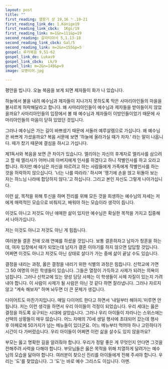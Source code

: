 ```yaml
---
layout: post
title: ""
first_reading: 열왕기 상 19,16 ᄂ.19-21
first_reading_link_de: 1.Könige19
first_reading_link_cbck:  1Kgs/19
first_reading_link: m=1&n=111&p=19
second_reading: 갈라티아서 5,1.13-18
second_reading_link_cbck: Gal/5
second_reading_link: m=2&n=155&p=5
gospel: 루카복음 9,51-62
gospel_link_de: Lukas9
gospel_link_cbck:  Lk/9
gospel_link: m=2&n=149&p=9
image: 오병이어.jpg

---
```


평안을 빕니다. 오늘 복음을 보게 되면 제자들이 화가 나 있습니다.

하늘에서 불을 내려
예수님과 제자들이 지나가지 못하도록 막은 사마리아인들의 마을을 불사르게
허락해달라고 합니다. 왜 사마리아인들이 예수님과 제자들을 받아들이지 않았을까요?
사마리아인들의 입장에서 볼 때 예수님과 제자들이 이방인들이었기 때문에
사마리아인들의 마음이 닫혀 있었던 것입니다.

그러나 예수님은 가는 길이 바쁘셨기
때문에 서둘러 예루살렘으로 가십니다. 왜 예수님은 바쁘게 가셨을까요? 복음 서문에
보면 '하늘에 올라가실 때가 차자.' 라는 말이 나옵니다. 때가 찼기 때문에 결심을 하시고
가십니다.

제1독서와 복음을 보면 큰 차이가 있습니다. 엘리야는 자신의 후계자로 엘리사를
삼으려고 할 때 엘리사가 어머니와 아버지에게 인사를 하겠다고 하니 작별인사를 하고
오라고 합니다. 하지만 예수님은 자신을 따르려고 하는 사람들에게 가족에게
작별인사를 하는 것을 허락하지 않으십니다. '너는 나를 따라라.' 하시며 '쟁기에 손을
얹고 뒤돌아 보는 자는 하느님 나라에 합당하지 않다.'고 하십니다. 그리고 본인 자신도
그렇게 나아가십니다.

이런 삶, 목적을 위해 투신을 하며 진리를 위해 모든 것을
희생하는 예수님의 자세는 저에게 매력적인 모습으로 비춰지고, 배워야 하는 모습이라
생각이 듭니다.

이것도 아니고 저것도 아닌 애매한 삶이 있지만 예수님은 확실한 목적을
가지고 집중해서 나아가십니다.

저는 이것도 아니고 저것도 아닌 게 힘듭니다.

여러분들 결혼 전에 오래 연예를 하셨을 것입니다. 보통 결혼하자고 남자가 청혼을
하는데, 여자 입장에서 때가 되었는데 남자가 결혼 이야기를 하지 않으면 답답할
것입니다. 어쩌면 이것도 아니고 저것도 아닌 상태로 살다가 가는 중에 삶이 끝날 수도 있습니다.

결정을 내리는 과정, 옳은 결정을 내리기 위한 식별의 과정은 힘듭니다. 신학교에 가면
그 50 여명의 어린 학생들이 있습니다. 그들은 열정이 가득하고 사제가 되려는 의욕이
넘칩니다. 그러나 신학교에 있는 양성 담당 사제는 이 학생들이 사제 자질이 있는지
가려내야 합니다. 이 사람이 사제가 될 사람은 아닌 것 같다 하면 잘라냅니다. 그러나
자르지 않고 "계속 해보자" 하며 놔두면 더 큰 문제가 생깁니다.

다이어트도 마찬가지입니다. 매일 다이어트 한다고 하면서 '내일부터 해야지.'미루면
안됩니다. 저는 이런 생각을 하면서 우리 아이들이 걱정이 되었습니다. 우리 세대는
옳은 결정을 하도록 요구되는 시대에 살았습니다. 그러나 우리 아이들이 자라나는
스위스에는 선택의 상황들이 매우 많습니다. 어느 자매의 70세 생일 행사에 초대되어
갔는데 행사 후 아페로에 50가지가 넘는 메뉴들이 있더군요. 어느 메뉴부터 먹어야
하나 고민하다가 시간이 다 가버렸습니다. 우리 아이들이 어쩌면 이런 삶을 살수도 있지
않을까요?

부모는 옳고 명확한 길을 알려줘야 합니다. 우리가 정말 좋은 게 무엇인지
안다면 그것을 전해주려 사력을 다해야 합니다. 부모님들은 옳은 목적을 위해 치열하게
달려가는 예수님의 모습을 닮아야 합니다. 여러분이 찾으신 진리를 아이들에게 전해
주셔야 합니다. 우리는 '도'를 찾았습니다. 그 '도'는 바로 예수 그리스도 이십니다. 아멘.
